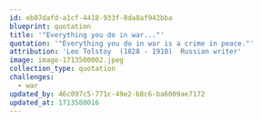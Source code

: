 ```yaml
---
id: eb07dafd-a1cf-4418-933f-8da8af942bba
blueprint: quotation
title: '"Everything you do in war..."'
quotation: '"Everything you do in war is a crime in peace."'
attribution: 'Leo Tolstoy  (1828 - 1910)  Russian writer'
image: image-1713580002.jpeg
collection_type: quotation
challenges:
  - war
updated_by: 46c097c5-771c-49e2-b8c6-ba6009ae7172
updated_at: 1713580016
---
```

